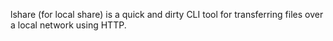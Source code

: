 lshare (for local share) is a quick and dirty CLI tool for transferring files over a local network using HTTP.
